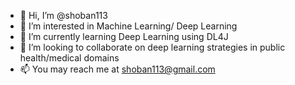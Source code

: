 - 👋 Hi, I’m @shoban113
- 👀 I’m interested in Machine Learning/ Deep Learning
- 🌱 I’m currently learning Deep Learning using DL4J
- 💞️ I’m looking to collaborate on deep learning strategies in public health/medical domains
- 📫 You may reach me at shoban113@gmail.com

